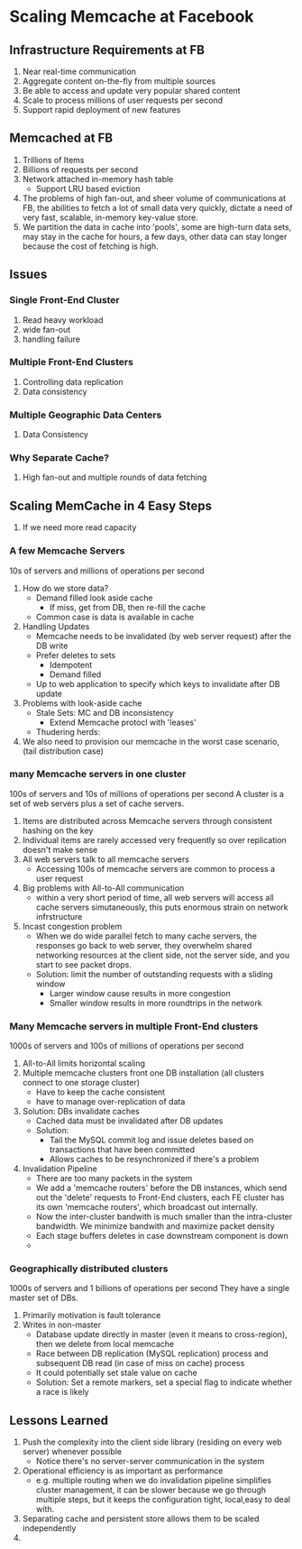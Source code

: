 # Scaling Memcache at Facebook

## Infrastructure Requirements at FB
1. Near real-time communication
2. Aggregate content on-the-fly from multiple sources
3. Be able to access and update very popular shared content
4. Scale to process millions of user requests per second
5. Support rapid deployment of new features

## Memcached at FB
1. Trillions of Items
2. Billions of requests per second
3. Network attached in-memory hash table
   * Support LRU based eviction
4. The problems of high fan-out, and sheer volume of communications at FB, the abilities to fetch a lot of small data very quickly, dictate a need of very fast, scalable, in-memory key-value store.
5. We partition the data in cache into 'pools', some are high-turn data sets, may stay in the cache for hours, a few days, other data can stay longer because the cost of fetching is high.
## Issues
### Single Front-End Cluster
1. Read heavy workload
2. wide fan-out
3. handling failure

### Multiple Front-End Clusters
1. Controlling data replication
2. Data consistency

### Multiple Geographic Data Centers
1. Data Consistency


### Why Separate Cache? 
1. High fan-out and multiple rounds of data fetching


## Scaling MemCache in 4 Easy Steps

1. If we need more read capacity

### A few Memcache Servers
10s of servers and millions of operations per second

1. How do we store data?
   * Demand filled look aside cache
      * If miss, get from DB, then re-fill the cache
   * Common case is data is available in cache
2. Handling Updates
   * Memcache needs to be invalidated (by web server request) after the DB write
   * Prefer deletes to sets
      * Idempotent
      * Demand filled
   * Up to web application to specify which keys to invalidate after DB update
3. Problems with look-aside cache
   * Stale Sets: MC and DB inconsistency
      * Extend Memcache protocl with 'leases'
   * Thudering herds: 
4. We also need to provision our memcache in the worst case scenario,  (tail distribution case)
### many Memcache servers in one cluster
100s of servers and 10s of millions of operations per second
A cluster is a set of web servers plus a set of cache servers.

1. Items  are distributed across Memcache servers through consistent hashing on the key
2. Individual items are rarely accessed very frequently so over replication doesn't make sense
3. All web servers talk to all memcache servers
   * Accessing 100s of memcache servers are common to process a user request
5. Big problems with All-to-All communication
   * within a very short period of time, all web servers will access all cache servers simutaneously, this puts enormous strain on network infrstructure
6. Incast congestion problem
   * When we do wide parallel fetch to many cache servers, the responses go back to web server, they overwhelm shared networking resources at the client side, not the server side, and you start to see packet drops.
   * Solution: limit the number of outstanding requests with a sliding window
      * Larger window cause results in more congestion
      * Smaller window results in more roundtrips in the network
### Many Memcache servers in multiple Front-End clusters
1000s of servers and 100s of millions of operations per second
1. All-to-All limits horizontal scaling
2. Multiple memcache clusters front one DB installation (all clusters connect to one storage cluster)
   * Have to keep the cache consistent
   * have to manage over-replication of data
3. Solution: DBs invalidate caches
   * Cached data must be invalidated after DB updates
   * Solution: 
      * Tail the MySQL commit log and issue deletes based on transactions that have been committed
      * Allows caches to be resynchronized if there's a problem
4. Invalidation Pipeline
   * There are too many packets in the system
   * We add a 'memcache routers' before the DB instances, which send out the 'delete' requests to Front-End clusters, each FE cluster has its own 'memcache routers', which broadcast out internally.
   * Now the inter-cluster bandwith is much smaller than the intra-cluster bandwidth. We minimize bandwith and maximize packet density
   * Each stage buffers deletes in case downstream component is down
   *  


### Geographically distributed clusters
1000s of servers and 1 billions of operations per second
They have a single master set of DBs. 
1. Primarily motivation is fault tolerance
2. Writes in non-master
   * Database update directly in master (even it means to cross-region), then  we delete from local memcache
   * Race between DB replication (MySQL replication) process and subsequent DB read (in case of miss on cache) process 
   * It could potentially set stale value on cache
   * Solution: Set a remote markers, set a special flag to indicate whether a race is likely

## Lessons Learned
1. Push the complexity into the client side library (residing on every web server) whenever possible
   * Notice there's no server-server communication in the system
3. Operational efficiency is as important as performance
   * e.g. multiple routing when we do invalidation pipeline simplifies cluster management, it can be slower because we go through multiple steps, but it keeps the configuration tight, local,easy to deal with.
5. Separating cache and persistent store allows them to be scaled independently
6. 
